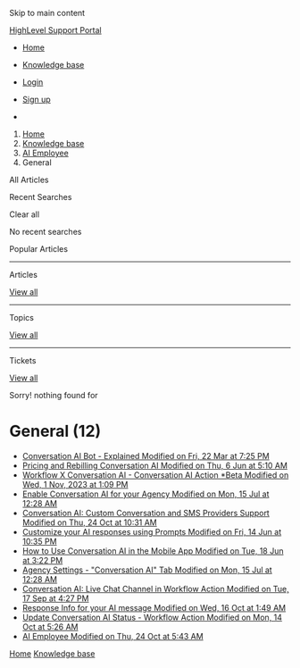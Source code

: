 Skip to main content

[ HighLevel Support Portal ](https://help.gohighlevel.com)

  * [ Home ](/support/home)
  * [ Knowledge base ](/support/solutions)

  * [Login](/support/login)
  * [Sign up](/support/signup)
  * 

  1. [Home](/support/home)
  2. [Knowledge base](/support/solutions)
  3. [AI Employee](/support/solutions/155000000184)
  4. General

All  Articles 

Recent Searches

Clear all

No recent searches

Popular Articles

* * *

Articles

[View all](/support/search/solutions)

* * *

Topics

[View all](/support/search/topics)

* * *

Tickets

[View all](/support/search/tickets)

Sorry! nothing found for   

# General (12)

  * [ Conversation AI Bot - Explained Modified on Fri, 22 Mar at 7:25 PM  ](/support/solutions/articles/155000001335-conversation-ai-bot-explained)
  * [ Pricing and Rebilling Conversation AI Modified on Thu, 6 Jun at 5:10 AM  ](/support/solutions/articles/155000001357-pricing-and-rebilling-conversation-ai)
  * [ Workflow X Conversation AI - Conversation AI Action *Beta Modified on Wed, 1 Nov, 2023 at 1:09 PM  ](/support/solutions/articles/155000001358-workflow-x-conversation-ai-conversation-ai-action-beta)
  * [ Enable Conversation AI for your Agency Modified on Mon, 15 Jul at 12:28 AM  ](/support/solutions/articles/155000001361-enable-conversation-ai-for-your-agency)
  * [ Conversation AI: Custom Conversation and SMS Providers Support Modified on Thu, 24 Oct at 10:31 AM  ](/support/solutions/articles/155000003214-conversation-ai-custom-conversation-and-sms-providers-support)
  * [ Customize your AI responses using Prompts Modified on Fri, 14 Jun at 10:35 PM  ](/support/solutions/articles/155000002255-customize-your-ai-responses-using-prompts)
  * [ How to Use Conversation AI in the Mobile App Modified on Tue, 18 Jun at 3:22 PM  ](/support/solutions/articles/155000002669-how-to-use-conversation-ai-in-the-mobile-app)
  * [ Agency Settings - "Conversation AI" Tab Modified on Mon, 15 Jul at 12:28 AM  ](/support/solutions/articles/155000002823-agency-settings-conversation-ai-tab)
  * [ Conversation AI: Live Chat Channel in Workflow Action Modified on Tue, 17 Sep at 4:27 PM  ](/support/solutions/articles/155000003216-conversation-ai-live-chat-channel-in-workflow-action)
  * [ Response Info for your AI message Modified on Wed, 16 Oct at 1:49 AM  ](/support/solutions/articles/155000003706-response-info-for-your-ai-message)
  * [ Update Conversation AI Status - Workflow Action Modified on Mon, 14 Oct at 5:26 AM  ](/support/solutions/articles/155000003821-update-conversation-ai-status-workflow-action)
  * [ AI Employee Modified on Thu, 24 Oct at 5:43 AM  ](/support/solutions/articles/155000003906-ai-employee)

[Home](/support/home) [Knowledge base](/support/solutions)
